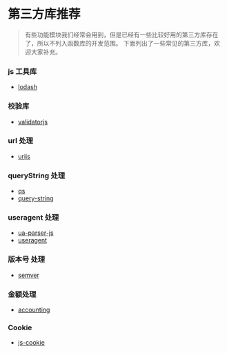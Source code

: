# 第三方库推荐

> 有些功能模块我们经常会用到，但是已经有一些比较好用的第三方库存在了，所以不列入函数库的开发范围。
> 下面列出了一些常见的第三方库，欢迎大家补充。

### js 工具库

- [lodash](https://github.com/lodash/lodash)

### 校验库

- [validatorjs](https://github.com/validatorjs/validator.js/)

### url 处理

- [urijs](https://github.com/medialize/URI.js)

### queryString 处理

- [qs](https://github.com/ljharb/qs)
- [query-string](https://github.com/sindresorhus/query-string)

### useragent 处理

- [ua-parser-js](https://github.com/faisalman/ua-parser-js)
- [useragent](https://github.com/3rd-Eden/useragent)

### 版本号 处理

- [semver](https://github.com/npm/node-semver)

### 金额处理

- [accounting](https://github.com/openexchangerates/accounting.js)

### Cookie

- [js-cookie](https://github.com/js-cookie/js-cookie)
